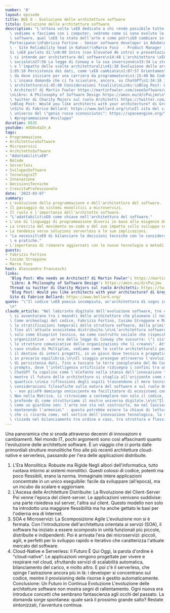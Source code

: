```yaml
---
number: '8'
layout: episode
title: BGE 8 - Evoluzione delle architetture software
titolo: Evoluzione delle architetture software
description: "L'ottava volta \xE8 dedicata a chi rende possibile tutto quello che\
  \ vediamo e facciamo con i computer, vedremo come si sono evolute le architetture\
  \ software, qual \xE8 lo stato dell'arte e come potr\xE0 cambiare in futuro.\n\n\
  Partecipano:\nFabrizio Fortino - Senior software developer in Adobe\nCosimo Streppone\
  \ - Site Reliability head in Kahoot!\nMarco Foco  - Product Manager in Nvidia\n\n\
  Si \xE8 parlato di:\n0:00 Intro (con Elevated 4k intro) e presentazioni\n6:37 Cosa\
  \ si intende per architettura del software\n14:48 L'architettura \xE8 un costrutto\
  \ sociale\n27:56 La legge di Conway e la sua inversione\n33:34 La storia di Multiplan\
  \ e l'impatto delle scelte architetturali\n41:38 Evoluzione delle architetture software\n\
  1:05:10 Persistenza dei dati, come \xE8 cambiata\n1:07:57 Orientamento professionale:\
  \ da dove iniziare per una carriera da programmatore\n1:15:40 No Code e Prompt engineers.\
  \ L'insana domanda che ci fa scivolare, ancora, su ChatGPT\n1:34:18 Il futuro delle\
  \ architetture\n1:45:40 Considerazioni finali\n\nLinks:\nBlog Post: Who needs an\
  \ Architect? di Martin Fowler https://martinfowler.com/ieeeSoftware/whoNeedsArchitect.pdf\n\
  \nLibro: A Philosophy of Software Design https://amzn.eu/d/cPvLjmv\n\nThread su\
  \ twitter di Charity Majors sul ruolo Architetti https://twitter.com/mipsytipsy/status/1628295050215182336\n\
  \nBlog Post: Would you like architects with your architecture? di Gregor Hohpe https://architectelevator.com/architecture/organizing-architecture/\n\
  \nSito di Fabrice Bellard: https://www.bellard.org/\n\nIl sito del simulatore di\
  \ universo del \"genio russo sconosciuto\": https://spaceengine.org/\n\n#software\
  \ #programmazione #sviluppo"
duration: 6535
youtube: mVDOvdaZn_A
tags:
- Programmazione
- ArchitetturaSoftware
- Microservizi
- ArchitettoSoftware
- "Adattabilit\xE0"
- NoCode
- Serverless
- SviluppoSoftware
- TecnologieIT
- Innovazione
- DecisioniTecniche
- CrescitaProfessionale
date: '2023-03-07'
summary:
- L'evoluzione della programmazione e dell'architettura del software.
- Il passaggio da sistemi monolitici a microservizi.
- Il ruolo e l'importanza dell'architetto software.
- "L'adattabilit\xE0 come chiave nell'architettura del software."
- L'uso di linguaggi di programmazione diversi in base alle esigenze del progetto.
- La crescita del movimento no-code e del suo impatto sullo sviluppo software.
- La tendenza verso soluzioni serverless e le sue implicazioni.
- "La necessit\xE0 di bilanciare le decisioni tecniche con le considerazioni economiche\
  \ e pratiche."
- L'importanza di rimanere aggiornati con le nuove tecnologie e metodi nel campo dell'IT.
guests:
- Fabrizio Fortino
- Cosimo Streppone
- Marco Foco
host: Alessandro Franceschi
links:
  'Blog Post: Who needs an Architect? di Martin Fowler': https://martinfowler.com/ieeeSoftware/whoNeedsArchitect.pdf
  'Libro: A Philosophy of Software Design': https://amzn.eu/d/cPvLjmv
  Thread su twitter di Charity Majors sul ruolo Architetti: https://twitter.com/mipsytipsy/status/1628295050215182336
  'Blog Post: Would you like architects with your architecture? di Gregor Hohpe': https://architectelevator.com/architecture/organizing-architecture/
  Sito di Fabrice Bellard: https://www.bellard.org/
quote: "\"Il codice \xE8 poesia incompiuta, un'architettura di sogni in costante evoluzione\"\
  \n"
claude_article: "Nel labirinto digitale dell'evoluzione software, tre esploratori\
  \ si avventurano tra i meandri delle architetture che plasmano il nostro mondo computazionale.\
  \ Come archeologi del codice, Fabrizio Fortino, Cosimo Streppone e Marco Foco dissezionano\
  \ le stratificazioni temporali delle strutture software, dalla primitiva era monolitica\
  \ fino all'attuale ecosistema distribuito.\n\nL'architettura software emerge non\
  \ solo come blueprint tecnico, ma come costrutto sociale che rispecchia le dinamiche\
  \ organizzative - un'eco della legge di Conway che sussurra: \"i sistemi rispecchiano\
  \ le strutture comunicative delle organizzazioni che li creano\". Attraverso il\
  \ caso studio di Multiplan, vediamo come le scelte architetturali possano determinare\
  \ il destino di interi progetti, in un gioco dove tecnica e pragmatismo danzano\
  \ in precario equilibrio.\n\nIl viaggio prosegue attraverso l'evoluzione dei paradigmi\
  \ di persistenza dati, fino a toccare le terre inesplorate del No Code e dell'ingegneria\
  \ prompts, dove l'intelligenza artificiale ridisegna i confini tra umano e macchina.\
  \ ChatGPT fa capolino come l'elefante nella stanza dell'innovazione tecnologica,\
  \ mentre il futuro delle architetture si staglia all'orizzonte come un miraggio\
  \ quantico.\n\nLe riflessioni degli ospiti trascendono il mero tecnicismo, abbracciando\
  \ considerazioni filosofiche sulla natura del software e sul ruolo dell'architetto\
  \ - non pi\xF9 demiurgo onnisciente ma facilitatore di ecosistemi complessi. Come\
  \ Neo nella Matrice, ci ritroviamo a contemplare non solo il codice, ma le implicazioni\
  \ profonde di come strutturiamo il nostro universo digitale.\n\n\"Il software \xE8\
  \ come un giardino zen: l'arte non sta nel costruirlo, ma nel lasciarlo evolvere\
  \ mantenendo l'armonia\" - questa potrebbe essere la chiave di lettura di un episodio\
  \ che ci ricorda come, nel vortice dell'innovazione tecnologica, la saggezza architettonica\
  \ risieda nel bilanciamento tra ordine e caos, tra struttura e flessibilit\xE0.\n"
---
```

Una panoramica che si snoda attraverso decenni di innovazioni e cambiamenti.
Nel mondo IT, pochi argomenti sono così affascinanti quanto l'evoluzione delle architetture software. È un viaggio che ci porta dalle primordiali strutture monolitiche fino alle più recenti architetture cloud-native e serverless, passando per l'era delle applicazioni distribuite.
1. L'Era Monolitica: Robuste ma Rigide
Negli albori dell'informatica, tutto ruotava intorno ai sistemi monolitici. Questi colossi di codice, potenti ma poco flessibili, erano la norma. Immaginate intere applicazioni concentrate in un unico eseguibile: facile da sviluppare (all'epoca), ma un incubo da scalare e aggiornare.
2. L'Ascesa delle Architetture Distribuite: La Rivoluzione del Client-Server
Poi venne l'epoca del client-server. Le applicazioni venivano suddivise: una parte risiedeva sul server, l'altra sul client. Questo modello non solo ha introdotto una maggiore flessibilità ma ha anche gettato le basi per l'odierna era di Internet.
3. SOA e Microservizi: La Scomposizione Agile
L'evoluzione non si è fermata. Con l'introduzione dell'architettura orientata ai servizi (SOA), il software ha iniziato a essere scomposto in unità funzionali più piccole, distribuite e indipendenti. Poi è arrivata l'era dei microservizi: piccoli, agili, e perfetti per lo sviluppo rapido e iterativo che caratterizza l'attuale mercato del software.
4. Cloud-Native e Serverless: Il Futuro È Qui
Oggi, la parola d'ordine è "cloud-native". Le applicazioni vengono progettate per vivere e respirare nel cloud, sfruttando servizi di scalabilità automatica, bilanciamento del carico, e molto altro. E poi c'è il serverless, che spinge l'astrazione ancora più in là: i developer si concentrano sul codice, mentre il provisioning delle risorse è gestito automaticamente.
Conclusione: Un Futuro in Continua Evoluzione
L'evoluzione delle architetture software non mostra segni di rallentamento. Ogni nuova era introduce concetti che sembrano fantascienza agli occhi del passato. La domanda sorge spontanea: quale sarà il prossimo grande salto? Restate sintonizzati, l'avventura continua.